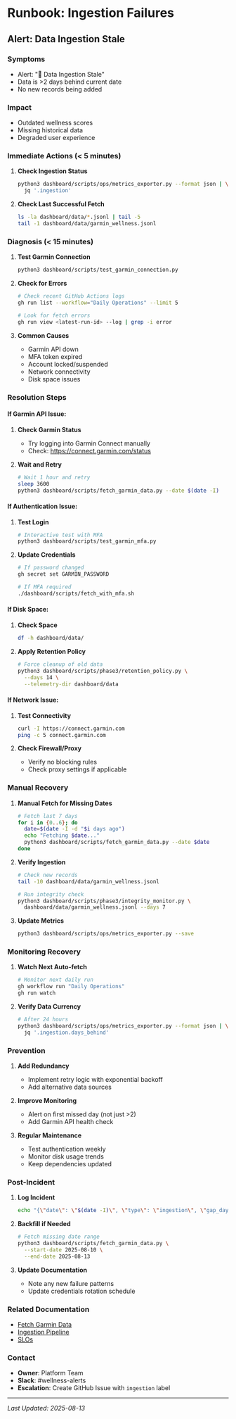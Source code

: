 # Runbook: Ingestion Failures

## Alert: Data Ingestion Stale

### Symptoms
- Alert: "🔄 Data Ingestion Stale"
- Data is >2 days behind current date
- No new records being added

### Impact
- Outdated wellness scores
- Missing historical data
- Degraded user experience

### Immediate Actions (< 5 minutes)

1. **Check Ingestion Status**
   ```bash
   python3 dashboard/scripts/ops/metrics_exporter.py --format json | \
     jq '.ingestion'
   ```

2. **Check Last Successful Fetch**
   ```bash
   ls -la dashboard/data/*.jsonl | tail -5
   tail -1 dashboard/data/garmin_wellness.jsonl
   ```

### Diagnosis (< 15 minutes)

1. **Test Garmin Connection**
   ```bash
   python3 dashboard/scripts/test_garmin_connection.py
   ```

2. **Check for Errors**
   ```bash
   # Check recent GitHub Actions logs
   gh run list --workflow="Daily Operations" --limit 5
   
   # Look for fetch errors
   gh run view <latest-run-id> --log | grep -i error
   ```

3. **Common Causes**
   - Garmin API down
   - MFA token expired  
   - Account locked/suspended
   - Network connectivity
   - Disk space issues

### Resolution Steps

#### If Garmin API Issue:
1. **Check Garmin Status**
   - Try logging into Garmin Connect manually
   - Check: https://connect.garmin.com/status

2. **Wait and Retry**
   ```bash
   # Wait 1 hour and retry
   sleep 3600
   python3 dashboard/scripts/fetch_garmin_data.py --date $(date -I)
   ```

#### If Authentication Issue:
1. **Test Login**
   ```bash
   # Interactive test with MFA
   python3 dashboard/scripts/test_garmin_mfa.py
   ```

2. **Update Credentials**
   ```bash
   # If password changed
   gh secret set GARMIN_PASSWORD
   
   # If MFA required
   ./dashboard/scripts/fetch_with_mfa.sh
   ```

#### If Disk Space:
1. **Check Space**
   ```bash
   df -h dashboard/data/
   ```

2. **Apply Retention Policy**
   ```bash
   # Force cleanup of old data
   python3 dashboard/scripts/phase3/retention_policy.py \
     --days 14 \
     --telemetry-dir dashboard/data
   ```

#### If Network Issue:
1. **Test Connectivity**
   ```bash
   curl -I https://connect.garmin.com
   ping -c 5 connect.garmin.com
   ```

2. **Check Firewall/Proxy**
   - Verify no blocking rules
   - Check proxy settings if applicable

### Manual Recovery

1. **Manual Fetch for Missing Dates**
   ```bash
   # Fetch last 7 days
   for i in {0..6}; do
     date=$(date -I -d "$i days ago")
     echo "Fetching $date..."
     python3 dashboard/scripts/fetch_garmin_data.py --date $date
   done
   ```

2. **Verify Ingestion**
   ```bash
   # Check new records
   tail -10 dashboard/data/garmin_wellness.jsonl
   
   # Run integrity check
   python3 dashboard/scripts/phase3/integrity_monitor.py \
     dashboard/data/garmin_wellness.jsonl --days 7
   ```

3. **Update Metrics**
   ```bash
   python3 dashboard/scripts/ops/metrics_exporter.py --save
   ```

### Monitoring Recovery

1. **Watch Next Auto-fetch**
   ```bash
   # Monitor next daily run
   gh workflow run "Daily Operations"
   gh run watch
   ```

2. **Verify Data Currency**
   ```bash
   # After 24 hours
   python3 dashboard/scripts/ops/metrics_exporter.py --format json | \
     jq '.ingestion.days_behind'
   ```

### Prevention

1. **Add Redundancy**
   - Implement retry logic with exponential backoff
   - Add alternative data sources

2. **Improve Monitoring**
   - Alert on first missed day (not just >2)
   - Add Garmin API health check

3. **Regular Maintenance**
   - Test authentication weekly
   - Monitor disk usage trends
   - Keep dependencies updated

### Post-Incident

1. **Log Incident**
   ```bash
   echo "{\"date\": \"$(date -I)\", \"type\": \"ingestion\", \"gap_days\": X, \"cause\": \"...\", \"resolution\": \"...\"}" >> docs/incident_log.jsonl
   ```

2. **Backfill if Needed**
   ```bash
   # Fetch missing date range
   python3 dashboard/scripts/fetch_garmin_data.py \
     --start-date 2025-08-10 \
     --end-date 2025-08-13
   ```

3. **Update Documentation**
   - Note any new failure patterns
   - Update credentials rotation schedule

### Related Documentation
- [Fetch Garmin Data](../../dashboard/scripts/fetch_garmin_data.py)
- [Ingestion Pipeline](../../dashboard/scripts/ingest_influxdb.py)
- [SLOs](../SLOs.md)

### Contact
- **Owner**: Platform Team
- **Slack**: #wellness-alerts
- **Escalation**: Create GitHub Issue with `ingestion` label

---
*Last Updated: 2025-08-13*